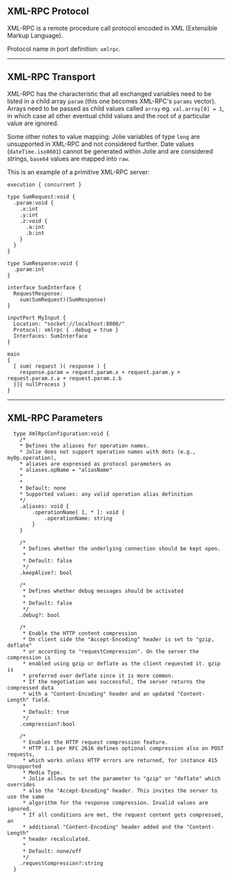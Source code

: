 ## XML-RPC Protocol

XML-RPC is a remote procedure call protocol encoded in XML (Extensible Markup Language).

Protocol name in port definition: `xmlrpc`.

---

## XML-RPC Transport

XML-RPC has the characteristic that all exchanged variables need to be listed
in a child array `param` (this one becomes XML-RPC's `params` vector). Arrays
need to be passed as child values called `array` eg. `val.array[0] = 1`, in which
case all other eventual child values and the root of a particular value are ignored.

Some other notes to value mapping: Jolie variables of type `long` are unsupported
in XML-RPC and not considered further. Date values (`dateTime.iso8601`) cannot be
generated within Jolie and are considered strings, `base64` values are mapped into `raw`.

This is an example of a primitive XML-RPC server:

```
execution { concurrent }

type SumRequest:void {
  .param:void {
    .x:int
    .y:int
    .z:void {
      .a:int
      .b:int
    }
  }
}

type SumResponse:void {
  .param:int
}

interface SumInterface {
  RequestResponse:
    sum(SumRequest)(SumResponse)
}

inputPort MyInput {
  Location: "socket://localhost:8000/"
  Protocol: xmlrpc { .debug = true }
  Interfaces: SumInterface
}

main
{
  [ sum( request )( response ) {
    response.param = request.param.x + request.param.y + request.param.z.a + request.param.z.b
  }]{ nullProcess }
}

```

---


## XML-RPC Parameters

```
  type XmlRpcConfiguration:void {
  	/*
  	* Defines the aliases for operation names.
  	* Jolie does not support operation names with dots (e.g., myOp.operation),
  	* aliases are expressed as protocol parameters as
  	* aliases.opName = "aliasName"
  	*
  	*
  	* Default: none
  	* Supported values: any valid operation alias definition
  	*/
  	.aliases: void {
  		.operationName[ 1, * ]: void {
  			.operationName: string
  		}
  	}

  	/*
  	 * Defines whether the underlying connection should be kept open.
  	 *
  	 * Default: false
  	 */
  	.keepAlive?: bool

  	/*
  	 * Defines whether debug messages should be activated
  	 *
  	 * Default: false
  	 */
  	.debug?: bool

  	/*
  	 * Enable the HTTP content compression
  	 * On client side the "Accept-Encoding" header is set to "gzip, deflate"
  	 * or according to "requestCompression". On the server the compression is
  	 * enabled using gzip or deflate as the client requested it. gzip is
  	 * preferred over deflate since it is more common.
  	 * If the negotiation was successful, the server returns the compressed data
  	 * with a "Content-Encoding" header and an updated "Content-Length" field.
  	 *
  	 * Default: true
  	 */
  	.compression?:bool

  	/*
  	 * Enables the HTTP request compression feature.
  	 * HTTP 1.1 per RFC 2616 defines optional compression also on POST requests,
  	 * which works unless HTTP errors are returned, for instance 415 Unsupported
  	 * Media Type.
  	 * Jolie allows to set the parameter to "gzip" or "deflate" which overrides
  	 * also the "Accept-Encoding" header. This invites the server to use the same
  	 * algorithm for the response compression. Invalid values are ignored.
  	 * If all conditions are met, the request content gets compressed, an
  	 * additional "Content-Encoding" header added and the "Content-Length"
  	 * header recalculated.
  	 *
  	 * Default: none/off
  	 */
  	.requestCompression?:string
  }
```
